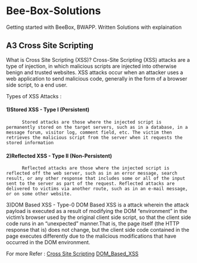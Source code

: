 # Bee-Box-Solutions
Getting started with BeeBox, BWAPP. Written Solutions with explaination
## A3 Cross Site Scripting

What is Cross Site Scripting (XSS)?
Cross-Site Scripting (XSS) attacks are a type of injection, in which malicious scripts are injected into otherwise benign and trusted websites. XSS attacks occur when an attacker uses a web application to send malicious code, generally in the form of a browser side script, to a end user.

Types of XSS Attacks :

#### 1)Stored XSS - Type I (Persistent) 
          Stored attacks are those where the injected script is permanently stored on the target servers, such as in a database, in a message forum, visitor log, comment field, etc. The victim then retrieves the malicious script from the server when it requests the stored information
          
#### 2)Reflected XSS - Type II (Non-Persistent) 
          Reflected attacks are those where the injected script is reflected off the web server, such as in an error message, search result, or any other response that includes some or all of the input sent to the server as part of the request. Reflected attacks are delivered to victims via another route, such as in an e-mail message, or on some other website.
3)DOM Based XSS - Type-0 
         DOM Based XSS is a attack wherein the attack payload is executed as a result of modifying the DOM “environment” in the victim’s browser used by the original client side script, so that the client side code runs in an “unexpected” manner.That is, the page itself (the HTTP response that is) does not change, but the client side code contained in the page executes differently due to the malicious modifications that have occurred in the DOM environment. 

For more Refer : [Cross Site Scripting](https://www.owasp.org/index.php/Cross-site_Scripting_(XSS))
                 [DOM_Based_XSS](https://www.owasp.org/index.php/DOM_Based_XSS)

